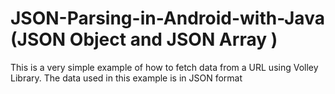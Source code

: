 # JSON-Parsing-in-Android-with-Java (JSON Object and JSON Array )

This is a very simple example of how to fetch data from a  URL using Volley Library. The data used in this example is in JSON format
